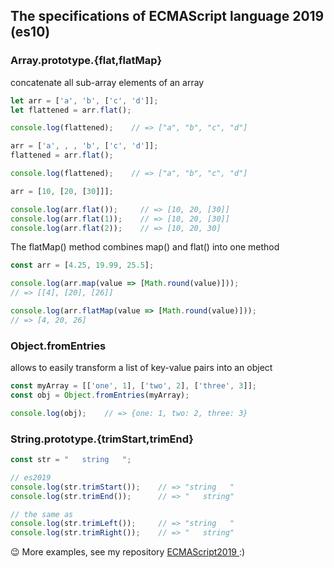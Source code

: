 ## The specifications of ECMAScript language 2019 (es10)

### Array.prototype.{flat,flatMap}
concatenate all sub-array elements of an array
```JavaScript
let arr = ['a', 'b', ['c', 'd']];
let flattened = arr.flat();

console.log(flattened);    // => ["a", "b", "c", "d"]

arr = ['a', , , 'b', ['c', 'd']];
flattened = arr.flat();

console.log(flattened);    // => ["a", "b", "c", "d"]

arr = [10, [20, [30]]];

console.log(arr.flat());     // => [10, 20, [30]]
console.log(arr.flat(1));    // => [10, 20, [30]]
console.log(arr.flat(2));    // => [10, 20, 30]
```

The flatMap() method combines map() and flat() into one method
```JavaScript
const arr = [4.25, 19.99, 25.5];

console.log(arr.map(value => [Math.round(value)]));
// => [[4], [20], [26]]

console.log(arr.flatMap(value => [Math.round(value)]));
// => [4, 20, 26]
```

### Object.fromEntries

allows to easily transform a list of key-value pairs into an object
```JavaScript
const myArray = [['one', 1], ['two', 2], ['three', 3]];
const obj = Object.fromEntries(myArray);

console.log(obj);    // => {one: 1, two: 2, three: 3}
```

### String.prototype.{trimStart,trimEnd}

```JavaScript
const str = "   string   ";

// es2019
console.log(str.trimStart());    // => "string   "
console.log(str.trimEnd());      // => "   string"

// the same as
console.log(str.trimLeft());     // => "string   "
console.log(str.trimRight());    // => "   string"
```

😉 More examples, see my repository [ECMAScript2019 ](https://github.com/ghoul007/ECMAScript2019) :)